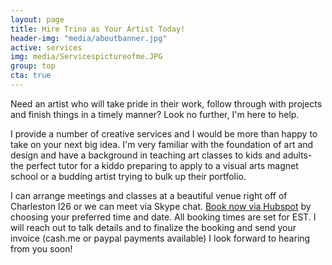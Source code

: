 ```yaml
---
layout: page
title: Hire Trina as Your Artist Today!
header-img: "media/aboutbanner.jpg"
active: services
img: media/Servicespictureofme.JPG
group: top
cta: true
---
```


Need an artist who will take pride in their work, follow through with projects and finish things in a timely manner? Look no further, I'm here to help.

I provide a number of creative services and I would be more than happy to take on your next big idea. I'm very familiar with the foundation of art and design and have a background in teaching art classes to kids and adults- the perfect tutor for a kiddo preparing to apply to a visual arts magnet school or a budding artist trying to bulk up their portfolio.

I can arrange meetings and classes at a beautiful venue right off of Charleston I26 or we can meet via Skype chat. [Book now via Hubspot](https://meetings.hubspot.com/trinaisartsy) by choosing your preferred time and date. All booking times are set for EST. I will reach out to talk details and to finalize the booking and send your invoice (cash.me or paypal payments available) I look forward to hearing from you soon!
